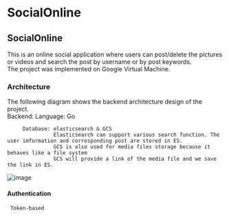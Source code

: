 # SocialOnline
## SocialOnline
This is an online social application where users can post/delete the pictures or videos and search the post by username or by post keywords.  
The project was implemented on Google Virtual Machine.  

### Architecture
The following diagram shows the backend architecture design of the project.  
Backend: Language: Go  

         Database: elasticsearch & GCS  
                   Elasticsearch can support various search function. The user imformation and corresponding post are stored in ES. 
                   GCS is also used for media files storage because it behaves like a file system 
                   GCS will provide a link of the media file and we save the link in ES.
                   
![image](https://user-images.githubusercontent.com/70457942/122697483-73909980-d213-11eb-8d32-71c861c7a1a2.png)

#### Authentication  
 
     Token-based 
